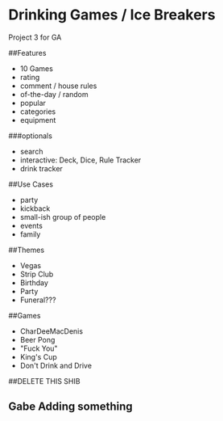 # Drinking Games / Ice Breakers
Project 3 for GA


##Features

- 10 Games 
- rating 
- comment / house rules
- of-the-day / random
- popular
- categories
- equipment

###optionals
- search
- interactive: Deck, Dice, Rule Tracker
- drink tracker

##Use Cases
- party
- kickback
- small-ish group of people
- events
- family

##Themes
- Vegas
- Strip Club
- Birthday
- Party
- Funeral???

##Games
- CharDeeMacDenis
- Beer Pong
- "Fuck You"
- King's Cup
- Don't Drink and Drive

##DELETE THIS SHIB

## Gabe Adding something
